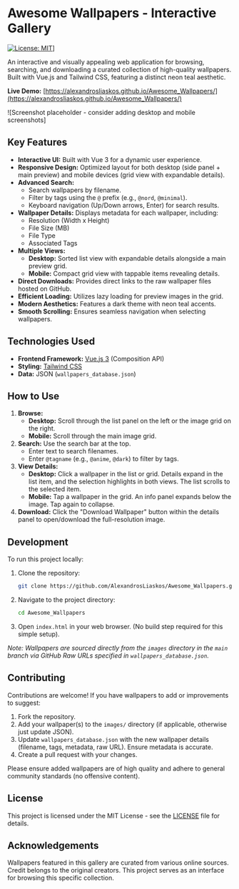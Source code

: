 # Awesome Wallpapers - Interactive Gallery

[![License: MIT](https://img.shields.io/badge/License-MIT-blue.svg)](https://opensource.org/licenses/MIT)]

An interactive and visually appealing web application for browsing, searching, and downloading a curated collection of high-quality wallpapers. Built with Vue.js and Tailwind CSS, featuring a distinct neon teal aesthetic.

**Live Demo:** [https://alexandrosliaskos.github.io/Awesome_Wallpapers/](https://alexandrosliaskos.github.io/Awesome_Wallpapers/)

![Screenshot placeholder - consider adding desktop and mobile screenshots]

## Key Features

*   **Interactive UI:** Built with Vue 3 for a dynamic user experience.
*   **Responsive Design:** Optimized layout for both desktop (side panel + main preview) and mobile devices (grid view with expandable details).
*   **Advanced Search:**
    *   Search wallpapers by filename.
    *   Filter by tags using the `@` prefix (e.g., `@nord`, `@minimal`).
    *   Keyboard navigation (Up/Down arrows, Enter) for search results.
*   **Wallpaper Details:** Displays metadata for each wallpaper, including:
    *   Resolution (Width x Height)
    *   File Size (MB)
    *   File Type
    *   Associated Tags
*   **Multiple Views:**
    *   **Desktop:** Sorted list view with expandable details alongside a main preview grid.
    *   **Mobile:** Compact grid view with tappable items revealing details.
*   **Direct Downloads:** Provides direct links to the raw wallpaper files hosted on GitHub.
*   **Efficient Loading:** Utilizes lazy loading for preview images in the grid.
*   **Modern Aesthetics:** Features a dark theme with neon teal accents.
*   **Smooth Scrolling:** Ensures seamless navigation when selecting wallpapers.

## Technologies Used

*   **Frontend Framework:** [Vue.js 3](https://vuejs.org/) (Composition API)
*   **Styling:** [Tailwind CSS](https://tailwindcss.com/)
*   **Data:** JSON (`wallpapers_database.json`)

## How to Use

1.  **Browse:**
    *   **Desktop:** Scroll through the list panel on the left or the image grid on the right.
    *   **Mobile:** Scroll through the main image grid.
2.  **Search:** Use the search bar at the top.
    *   Enter text to search filenames.
    *   Enter `@tagname` (e.g., `@anime`, `@dark`) to filter by tags.
3.  **View Details:**
    *   **Desktop:** Click a wallpaper in the list or grid. Details expand in the list item, and the selection highlights in both views. The list scrolls to the selected item.
    *   **Mobile:** Tap a wallpaper in the grid. An info panel expands below the image. Tap again to collapse.
4.  **Download:** Click the "Download Wallpaper" button within the details panel to open/download the full-resolution image.

## Development

To run this project locally:

1.  Clone the repository:
    ```bash
    git clone https://github.com/AlexandrosLiaskos/Awesome_Wallpapers.git
    ```
2.  Navigate to the project directory:
    ```bash
    cd Awesome_Wallpapers
    ```
3.  Open `index.html` in your web browser. (No build step required for this simple setup).

*Note: Wallpapers are sourced directly from the `images` directory in the `main` branch via GitHub Raw URLs specified in `wallpapers_database.json`.*

## Contributing

Contributions are welcome! If you have wallpapers to add or improvements to suggest:

1.  Fork the repository.
2.  Add your wallpaper(s) to the `images/` directory (if applicable, otherwise just update JSON).
3.  Update `wallpapers_database.json` with the new wallpaper details (filename, tags, metadata, raw URL). Ensure metadata is accurate.
4.  Create a pull request with your changes.

Please ensure added wallpapers are of high quality and adhere to general community standards (no offensive content).

## License

This project is licensed under the MIT License - see the [LICENSE](LICENSE) file for details.

## Acknowledgements

Wallpapers featured in this gallery are curated from various online sources. Credit belongs to the original creators. This project serves as an interface for browsing this specific collection.
